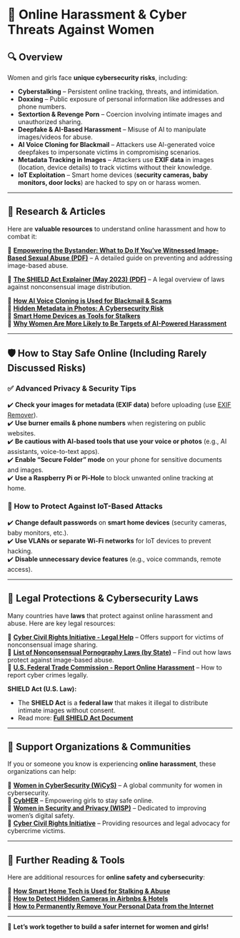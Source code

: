 # 🚨 Online Harassment & Cyber Threats Against Women  

## 🔍 Overview  
Women and girls face **unique cybersecurity risks**, including:  
- **Cyberstalking** – Persistent online tracking, threats, and intimidation.  
- **Doxxing** – Public exposure of personal information like addresses and phone numbers.  
- **Sextortion & Revenge Porn** – Coercion involving intimate images and unauthorized sharing.  
- **Deepfake & AI-Based Harassment** – Misuse of AI to manipulate images/videos for abuse.  
- **AI Voice Cloning for Blackmail** – Attackers use AI-generated voice deepfakes to impersonate victims in compromising scenarios.  
- **Metadata Tracking in Images** – Attackers use **EXIF data** in images (location, device details) to track victims without their knowledge.  
- **IoT Exploitation** – Smart home devices (**security cameras, baby monitors, door locks**) are hacked to spy on or harass women.  

---

## 📖 Research & Articles  
Here are **valuable resources** to understand online harassment and how to combat it:

📌 **[Empowering the Bystander: What to Do If You’ve Witnessed Image-Based Sexual Abuse (PDF)](https://github.com/Bareen-Mangal/Women-Cyber-Risks/blob/main/Resources/PDFs/Bystander-_Guidance_9_13_23.pdf)** – A detailed guide on preventing and addressing image-based abuse.  

📌 **[The SHIELD Act Explainer (May 2023) (PDF)](https://github.com/Bareen-Mangal/Women-Cyber-Risks/blob/main/Resources/PDFs/May-2023-CCRI-SHIELD-Explainer.pdf)** – A legal overview of laws against nonconsensual image distribution.  

🔹 **[How AI Voice Cloning is Used for Blackmail & Scams](https://www.theguardian.com/technology/2023/jun/02/ai-voice-deepfakes-fraud-impersonation)**  
🔹 **[Hidden Metadata in Photos: A Cybersecurity Risk](https://www.wired.com/story/metadata-photo-privacy-exif-removal/)**  
🔹 **[Smart Home Devices as Tools for Stalkers](https://www.nytimes.com/2022/05/21/technology/smart-home-devices-abuse.html)**  
🔹 **[Why Women Are More Likely to Be Targets of AI-Powered Harassment](https://www.forbes.com/sites/forbestechcouncil/2023/04/19/how-generative-ai-enables-targeted-harassment/)**  

---

## 🛡️ How to Stay Safe Online (Including Rarely Discussed Risks)  

### **✅ Advanced Privacy & Security Tips**  
✔️ **Check your images for metadata (EXIF data)** before uploading (use [EXIF Remover](https://www.verexif.com/en/)).  
✔️ **Use burner emails & phone numbers** when registering on public websites.  
✔️ **Be cautious with AI-based tools that use your voice or photos** (e.g., AI assistants, voice-to-text apps).  
✔️ **Enable “Secure Folder” mode** on your phone for sensitive documents and images.  
✔️ **Use a Raspberry Pi or Pi-Hole** to block unwanted online tracking at home.  

### **🚫 How to Protect Against IoT-Based Attacks**  
✔️ **Change default passwords** on **smart home devices** (security cameras, baby monitors, etc.).  
✔️ **Use VLANs or separate Wi-Fi networks** for IoT devices to prevent hacking.  
✔️ **Disable unnecessary device features** (e.g., voice commands, remote access).  

---

## 📜 Legal Protections & Cybersecurity Laws  
Many countries have **laws** that protect against online harassment and abuse. Here are key legal resources:

📌 **[Cyber Civil Rights Initiative - Legal Help](https://cybercivilrights.org/ccri-safety-center/)** – Offers support for victims of nonconsensual image sharing.  
📌 **[List of Nonconsensual Pornography Laws (by State)](https://cybercivilrights.org/nonconsensual-pornography-laws/)** – Find out how laws protect against image-based abuse.  
📌 **[U.S. Federal Trade Commission - Report Online Harassment](https://reportfraud.ftc.gov/#/)** – How to report cyber crimes legally.  

**SHIELD Act (U.S. Law):**  
- The **SHIELD Act** is a **federal law** that makes it illegal to distribute intimate images without consent.  
- Read more: **[Full SHIELD Act Document](https://github.com/Bareen-Mangal/Women-Cyber-Risks/blob/main/Resources/PDFs/May-2023-CCRI-SHIELD-Explainer.pdf)**  

---

## 🤝 Support Organizations & Communities  
If you or someone you know is experiencing **online harassment**, these organizations can help:

🔹 **[Women in CyberSecurity (WiCyS)](https://www.wicys.org/)** – A global community for women in cybersecurity.  
🔹 **[CybHER](https://www.cybher.org/)** – Empowering girls to stay safe online.  
🔹 **[Women in Security and Privacy (WISP)](https://www.wisporg.com/)** – Dedicated to improving women’s digital safety.  
🔹 **[Cyber Civil Rights Initiative](https://cybercivilrights.org/)** – Providing resources and legal advocacy for cybercrime victims.  

---

## 🔗 Further Reading & Tools  
Here are additional resources for **online safety and cybersecurity**:

🔹 **[How Smart Home Tech is Used for Stalking & Abuse](https://www.nbcnews.com/tech/security/domestic-abusers-smart-home-technology-stalking-harassment-rcna46084)**  
🔹 **[How to Detect Hidden Cameras in Airbnbs & Hotels](https://www.theguardian.com/technology/2023/may/14/hidden-cameras-airbnb-hotels-how-to-spot-them)**  
🔹 **[How to Permanently Remove Your Personal Data from the Internet](https://www.consumerreports.org/digital-privacy/how-to-remove-your-personal-information-from-the-internet-a1001141174/)**  

---

📢 **Let’s work together to build a safer internet for women and girls!**  

